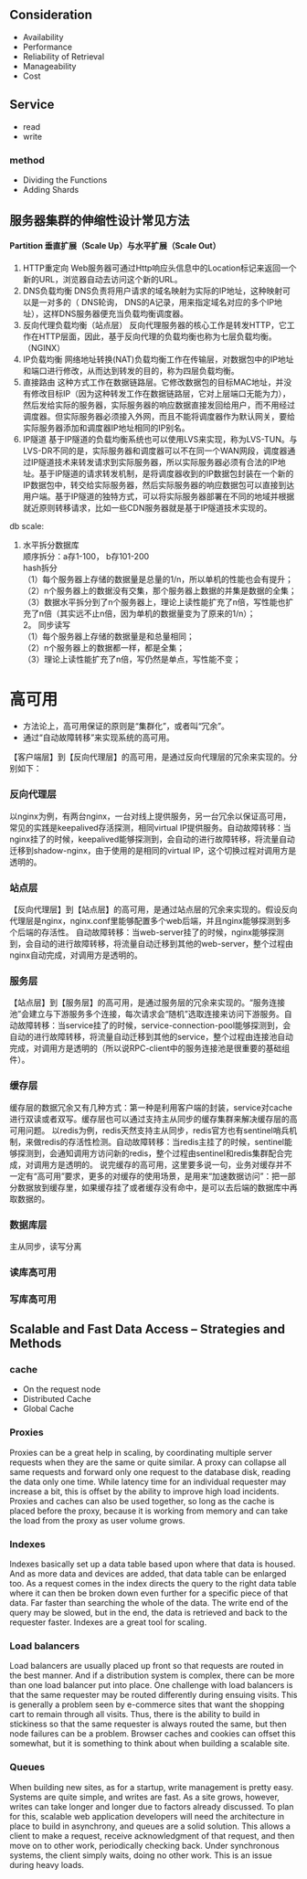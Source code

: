 ## Consideration
- Availability
- Performance
- Reliability of Retrieval
- Manageability
- Cost

## Service
- read
- write

### method
- Dividing the Functions
- Adding Shards

## 服务器集群的伸缩性设计常见方法
#### Partition 垂直扩展（Scale Up）与水平扩展（Scale Out）
1. HTTP重定向 
Web服务器可通过Http响应头信息中的Location标记来返回一个新的URL，浏览器自动去访问这个新的URL。
2. DNS负载均衡
DNS负责将用户请求的域名映射为实际的IP地址，这种映射可以是一对多的（ DNS轮询， DNS的A记录，用来指定域名对应的多个IP地址），这样DNS服务器便充当负载均衡调度器。
3. 反向代理负载均衡（站点层）
反向代理服务器的核心工作是转发HTTP，它工作在HTTP层面，因此，基于反向代理的负载均衡也称为七层负载均衡。（NGINX）
4. IP负载均衡
网络地址转换(NAT)负载均衡工作在传输层，对数据包中的IP地址和端口进行修改，从而达到转发的目的，称为四层负载均衡。 
5. 直接路由
这种方式工作在数据链路层。它修改数据包的目标MAC地址，并没有修改目标IP（因为这种转发工作在数据链路层，它对上层端口无能为力），然后发给实际的服务器，实际服务器的响应数据直接发回给用户，而不用经过调度器。但实际服务器必须接入外网，而且不能将调度器作为默认网关，要给实际服务器添加和调度器IP地址相同的IP别名。
6. IP隧道
基于IP隧道的负载均衡系统也可以使用LVS来实现，称为LVS-TUN。与LVS-DR不同的是，实际服务器和调度器可以不在同一个WAN网段，调度器通过IP隧道技术来转发请求到实际服务器，所以实际服务器必须有合法的IP地址。基于IP隧道的请求转发机制，是将调度器收到的IP数据包封装在一个新的IP数据包中，转交给实际服务器，然后实际服务器的响应数据包可以直接到达用户端。基于IP隧道的独特方式，可以将实际服务器部署在不同的地域并根据就近原则转移请求，比如一些CDN服务器就是基于IP隧道技术实现的。

db scale:  
1. 水平拆分数据库  
顺序拆分：a存1-100， b存101-200  
hash拆分  
（1）每个服务器上存储的数据量是总量的1/n，所以单机的性能也会有提升；  
（2）n个服务器上的数据没有交集，那个服务器上数据的并集是数据的全集；  
（3）数据水平拆分到了n个服务器上，理论上读性能扩充了n倍，写性能也扩充了n倍（其实远不止n倍，因为单机的数据量变为了原来的1/n）；  
2。 同步读写  
（1）每个服务器上存储的数据量是和总量相同；  
（2）n个服务器上的数据都一样，都是全集；  
（3）理论上读性能扩充了n倍，写仍然是单点，写性能不变；  

# 高可用
- 方法论上，高可用保证的原则是“集群化”，或者叫“冗余”。 
- 通过“自动故障转移”来实现系统的高可用。

【客户端层】到【反向代理层】的高可用，是通过反向代理层的冗余来实现的。分别如下：

### 反向代理层
以nginx为例，有两台nginx，一台对线上提供服务，另一台冗余以保证高可用，常见的实践是keepalived存活探测，相同virtual IP提供服务。自动故障转移：当nginx挂了的时候，keepalived能够探测到，会自动的进行故障转移，将流量自动迁移到shadow-nginx，由于使用的是相同的virtual IP，这个切换过程对调用方是透明的。

### 站点层
【反向代理层】到【站点层】的高可用，是通过站点层的冗余来实现的。假设反向代理层是nginx，nginx.conf里能够配置多个web后端，并且nginx能够探测到多个后端的存活性。 自动故障转移：当web-server挂了的时候，nginx能够探测到，会自动的进行故障转移，将流量自动迁移到其他的web-server，整个过程由nginx自动完成，对调用方是透明的。

### 服务层
【站点层】到【服务层】的高可用，是通过服务层的冗余来实现的。“服务连接池”会建立与下游服务多个连接，每次请求会“随机”选取连接来访问下游服务。自动故障转移：当service挂了的时候，service-connection-pool能够探测到，会自动的进行故障转移，将流量自动迁移到其他的service，整个过程由连接池自动完成，对调用方是透明的（所以说RPC-client中的服务连接池是很重要的基础组件）。

### 缓存层
缓存层的数据冗余又有几种方式：第一种是利用客户端的封装，service对cache进行双读或者双写。缓存层也可以通过支持主从同步的缓存集群来解决缓存层的高可用问题。
以redis为例，redis天然支持主从同步，redis官方也有sentinel哨兵机制，来做redis的存活性检测。自动故障转移：当redis主挂了的时候，sentinel能够探测到，会通知调用方访问新的redis，整个过程由sentinel和redis集群配合完成，对调用方是透明的。
说完缓存的高可用，这里要多说一句，业务对缓存并不一定有“高可用”要求，更多的对缓存的使用场景，是用来“加速数据访问”：把一部分数据放到缓存里，如果缓存挂了或者缓存没有命中，是可以去后端的数据库中再取数据的。

### 数据库层
主从同步，读写分离
### 读库高可用

### 写库高可用



## Scalable and Fast Data Access – Strategies and Methods

### cache
- On the request node
- Distributed Cache
- Global Cache

### Proxies
Proxies can be a great help in scaling, by coordinating multiple server requests when they are the same or quite similar. A proxy can collapse all same requests and forward only one request to the database disk, reading the data only one time. While latency time for an individual requester may increase a bit, this is offset by the ability to improve high load incidents.  
Proxies and caches can also be used together, so long as the cache is placed before the proxy, because it is working from memory and can take the load from the proxy as user volume grows.
### Indexes
Indexes basically set up a data table based upon where that data is housed. And as more data and devices are added, that data table can be enlarged too. As a request comes in the index directs the query to the right data table where it can then be broken down even further for a specific piece of that data. Far faster than searching the whole of the data. The write end of the query may be slowed, but in the end, the data is retrieved and back to the requester faster. Indexes are a great tool for scaling.

### Load balancers
Load balancers are usually placed up front so that requests are routed in the best manner. And if a distribution system is complex, there can be more than one load balancer put into place.
One challenge with load balancers is that the same requester may be routed differently during ensuing visits. This is generally a problem seen by e-commerce sites that want the shopping cart to remain through all visits. Thus, there is the ability to build in stickiness so that the same requester is always routed the same, but then node failures can be a problem. Browser caches and cookies can offset this somewhat, but it is something to think about when building a scalable site.

### Queues
When building new sites, as for a startup, write management is pretty easy. Systems are quite simple, and writes are fast. As a site grows, however, writes can take longer and longer due to factors already discussed. To plan for this, scalable web application developers will need the architecture in place to build in asynchrony, and queues are a solid solution. This allows a client to make a request, receive acknowledgment of that request, and then move on to other work, periodically checking back. Under synchronous systems, the client simply waits, doing no other work. This is an issue during heavy loads.
